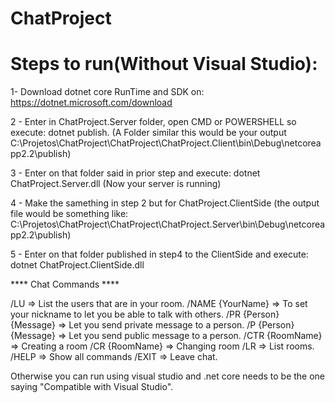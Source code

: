# ChatProject

# Steps to run(Without Visual Studio):

1- Download dotnet core RunTime and SDK on:
https://dotnet.microsoft.com/download

2 - Enter in ChatProject.Server folder, open CMD or POWERSHELL so execute: dotnet publish. (A Folder similar this would be your output C:\Projetos\ChatProject\ChatProject\ChatProject.Client\bin\Debug\netcoreapp2.2\publish\)

3 - Enter on that folder said in prior step and execute: dotnet ChatProject.Server.dll (Now your server is running)

4 - Make the samething in step 2 but for ChatProject.ClientSide (the output file would be something like: C:\Projetos\ChatProject\ChatProject\ChatProject.Server\bin\Debug\netcoreapp2.2\publish\)

5 - Enter on that folder published in step4 to the ClientSide and execute: dotnet ChatProject.ClientSide.dll

**** Chat Commands ****

/LU => List the users that are in your room.
/NAME {YourName} => To set your nickname to let you be able to talk with others.
/PR {Person} {Message} => Let you send private message to a person.
/P {Person} {Message} => Let you send public message to a person.
/CTR {RoomName} => Creating a room
/CR {RoomName} => Changing room
/LR => List rooms.
/HELP => Show all commands
/EXIT => Leave chat.


Otherwise you can run using visual studio and .net core needs to be the one saying "Compatible with Visual Studio".
